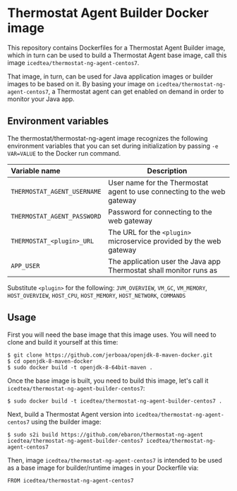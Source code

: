 Thermostat Agent Builder Docker image
=============================

This repository contains Dockerfiles for a Thermostat Agent Builder image, which in turn
can be used to build a Thermostat Agent base image, call this image `icedtea/thermostat-ng-agent-centos7`.

That image, in turn, can be used for Java application images or builder images to be based on it.
By basing your image on `icedtea/thermostat-ng-agent-centos7`, a Thermostat agent can get enabled on demand in
order to monitor your Java app.

Environment variables
---------------------------------

The thermostat/thermostat-ng-agent image recognizes the following environment
variables that you can set during initialization by passing `-e VAR=VALUE` to
the Docker run command.

|    Variable name              |    Description                              |
| :---------------------------- | -----------------------------------------   |
|  `THERMOSTAT_AGENT_USERNAME`  | User name for the Thermostat agent to use connecting to the web gateway |
|  `THERMOSTAT_AGENT_PASSWORD`  | Password for connecting to the web gateway          |
|  `THERMOSTAT_<plugin>_URL`    | The URL for the `<plugin>` microservice provided by the web gateway     |
|  `APP_USER`                   | The application user the Java app Thermostat shall monitor runs as |

Substitute `<plugin>` for the following:
`JVM_OVERVIEW`, `VM_GC`, `VM_MEMORY`, `HOST_OVERVIEW`, `HOST_CPU`, `HOST_MEMORY`, `HOST_NETWORK`, `COMMANDS`

Usage
---------------------------------
First you will need the base image that this image uses. You will need to clone and build it yourself at this time:

    $ git clone https://github.com/jerboaa/openjdk-8-maven-docker.git
    $ cd openjdk-8-maven-docker
    $ sudo docker build -t openjdk-8-64bit-maven .

Once the base image is built, you need to build this image, let's call it `icedtea/thermostat-ng-agent-builder-centos7`:

    $ sudo docker build -t icedtea/thermostat-ng-agent-builder-centos7 .

Next, build a Thermostat Agent version into `icedtea/thermostat-ng-agent-centos7` using the builder
image:

    $ sudo s2i build https://github.com/ebaron/thermostat-ng-agent icedtea/thermostat-ng-agent-builder-centos7 icedtea/thermostat-ng-agent-centos7

Then, image `icedtea/thermostat-ng-agent-centos7` is intended to be used as a base image for builder/runtime images in your
Dockerfile via:

    FROM icedtea/thermostat-ng-agent-centos7
